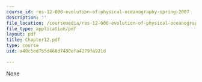 ```yaml
---
course_id: res-12-000-evolution-of-physical-oceanography-spring-2007
description: ''
file_location: /coursemedia/res-12-000-evolution-of-physical-oceanography-spring-2007/a40c5ed755d468d7480efa4279fa921d_Chapter12.pdf
file_type: application/pdf
layout: pdf
title: Chapter12.pdf
type: course
uid: a40c5ed755d468d7480efa4279fa921d

---
```

None
